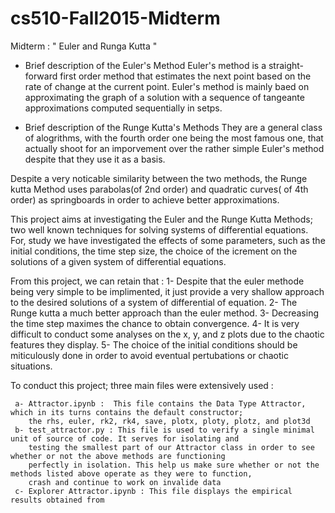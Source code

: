 # cs510-Fall2015-Midterm

Midterm : " Euler and Runga Kutta "

 * Brief description of the  Euler's Method
   Euler's method is a straight-forward first order method that estimates the next point based on the rate of change at 
   the current point. Euler's method is mainly baed on approximating the graph of a solution with a sequence of tangeante
   approximations computed sequentially in setps. 
       
 * Brief description of the Runge  Kutta's Methods
   They are a general class of alogrithms, with the fourth order one being the most famous one,  that actually shoot for
   an imporvement over the rather simple Euler's method despite that they use it as a basis. 
   
 
 
 Despite a very noticable similarity between the two methods, the Runge kutta Method uses parabolas(of 2nd order) and quadratic
 curves( of 4th order) as springboards in order to achieve better approximations.

 This project aims at investigating the Euler and the Runge Kutta Methods; two well known techniques for solving systems
 of differential equations. For, study we have investigated the effects of some parameters, such as the initial conditions,
 the time step size, the choice of the icrement on the solutions of a given system of differential equations.
 
 From this project, we can retain  that : 1-  Despite that the euler methode being very simple to be implimented, it just 
 provide a very shallow approach to the desired solutions of a system of differential of equation. 
 2- The Runge kutta a much better approach than the euler method. 3- Decreasing the time step maximes the chance to obtain
 convergence. 4- It is very difficult to conduct some analyses on the x, y, and z plots due to the chaotic features they
 display. 5- The choice of the initial conditions should be miticulously done in order to avoid eventual pertubations or 
 chaotic situations.
 
 To conduct this project; three main files were extensively used :
 
     a- Attractor.ipynb :  This file contains the Data Type Attractor, which in its turns contains the default constructor;
        the rhs, euler, rk2, rk4, save, plotx, ploty, plotz, and plot3d
     b- test_attractor.py : This file is used to verify a single minimal unit of source of code. It serves for isolating and 
        testing the smallest part of our Attractor class in order to see whether or not the above methods are functioning 
        perfectly in isolation. This help us make sure whether or not the methods listed above operate as they were to function,
        crash and continue to work on invalide data
     c- Explorer Attractor.ipynb : This file displays the empirical results obtained from 
